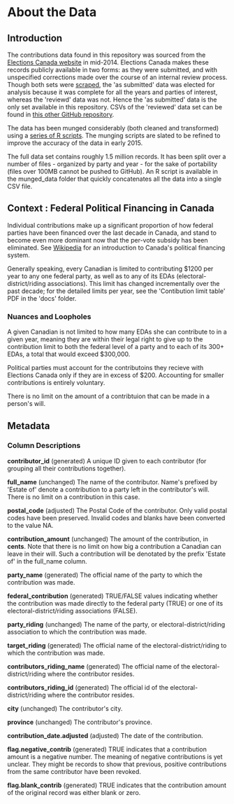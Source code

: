 About the Data
==============

Introduction
------------

The contributions data found in this repository  was sourced from the [Elections Canada website](http://www.elections.ca/WPAPPS/WPF/) in mid-2014. Elections Canada makes these records publicly available in two forms: as they were submitted, and with unspecified corrections made over the course of an internal review process. Though both sets were [scraped](https://github.com/saltire/election-contribs), the 'as submitted' data was elected for analysis because it was complete for all the years and parties of interest, whereas the 'reviewd' data was not. Hence the 'as submitted' data is the only set available in this repository. CSVs of the 'reviewed' data set can be found in [this other GitHub repository](https://github.com/leonL/federal-contributions-raw-data).

The data has been munged considerably (both cleaned and transformed) using a [series of R scripts](https://github.com/leonL/federal-contributions-munging). The munging scripts are slated to be refined to improve the accuracy of the data in early 2015.

The full data set contains roughly 1.5 million records. It has been split over a number of files - organized by party and year - for the sake of portability (files over 100MB cannot be pushed to GitHub). An R script is available in the munged_data folder that quickly concatenates all the data into a single CSV file.

Context : Federal Political Financing in Canada
-----------------------------------------------

Individual contributions make up a significant proportion of how federal parties have been financed over the last decade in Canada, and stand to become even more dominant now that the per-vote subsidy has been eliminated. See [Wikipedia](http://en.wikipedia.org/wiki/Federal_political_financing_in_Canada) for an introduction to Canada's political financing system.

Generally speaking, every Canadian is limited to contributing $1200 per year to any one federal party, as well as to any of its EDAs (electoral-district/riding associations). This limit has changed incrementally over the past decade; for the detailed limits per year, see the 'Contibution limit table' PDF in the 'docs' folder.

### Nuances and Loopholes

A given Canadian is not limited to how many EDAs she can contribute to in a given year, meaning they are within their legal right to give up to the contribution limit to both the federal level of a party and to each of its 300+ EDAs, a total that would exceed $300,000.

Political parties must account for the contributoins they recieve with Elections Canada only if they are in excess of $200. Accounting for smaller contributions is entirely voluntary.

There is no limit on the amount of a contribtuion that can be made in a person's will.

Metadata
--------

### Column Descriptions

**contributor_id** (generated)
A unique ID given to each contributor (for grouping all their contributions together).

**full_name** (unchanged)
The name of the contributor. Name's prefixed by 'Estate of' denote a contribution to a party left in the contributor's will. There is no limit on a contribution in this case.

**postal_code** (adjusted)
The Postal Code of the contributor. Only valid postal codes have been preserved. Invalid codes and blanks have been converted to the value NA.

**contribution_amount** (unchanged)
The amount of the contribution, in **cents**. Note that there is no limit on how big a contribution a Canadian can leave in their will. Such a contribution will be denotated by the prefix 'Estate of' in the full_name column.

**party_name** (generated)
The official name of the party to which the contribution was made.

**federal_contribution** (generated)
TRUE/FALSE values indicating whether the contribution was made directly to the federal party (TRUE) or one of its electoral-district/riding associations (FALSE).

**party_riding** (unchanged)
The name of the party, or electoral-district/riding association to which the contribution was made.

**target_riding** (generated)
The official name of the electoral-district/riding to which the contribution was made.

**contributors_riding_name** (generated)
The official name of the electoral-district/riding where the contributor resides.

**contributors_riding_id** (generated)
The official id of the electoral-district/riding where the contributor resides.

**city** (unchanged)
The contributor's city.

**province** (unchanged)
The contributor's province.

**contribution_date.adjusted** (adjusted)
The date of the contribution.

**flag.negative_contrib** (generated)
TRUE indicates that a contribution amount is a negative number. The meaning of negative contributions is yet unclear. They might be records to show that previous, positive contributions from the same contributor have been revoked.

**flag.blank_contrib** (generated)
TRUE indicates that the contribution amount of the original record was either blank or zero.

